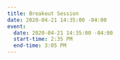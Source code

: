 ```yaml
---
title: Breakout Session
date: 2020-04-21 14:35:00 -04:00
event:
  date: 2020-04-21 14:35:00 -04:00
  start-time: 2:35 PM
  end-time: 3:05 PM
---
```


